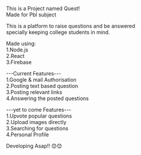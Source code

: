 This is a Project named Quest!  
Made for Pbl subject  
  
This is a platform to raise questions and be answered  
specially keeping college students in mind.  
  
Made using:  
1.Node.js  
2.React  
3.Firebase  
  
---Current Features---  
1.Google & mail Authorisation  
2.Posting text based question  
3.Posting relevant links  
4.Answering the posted questions  
  
---yet to come Features---  
1.Upvote popular questions  
2.Upload images directly  
3.Searching for questions  
4.Personal Profile  
  
Developing Asap!! 😊😊
